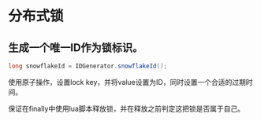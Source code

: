# 分布式锁

## 生成一个唯一ID作为锁标识。

```java
long snowflakeId = IDGenerator.snowflakeId();
```

使用原子操作，设置lock key，并将value设置为ID，同时设置一个合适的过期时间。



保证在finally中使用lua脚本释放锁，并在释放之前判定这把锁是否属于自己。